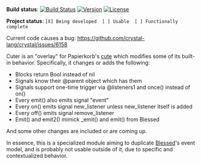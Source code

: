 **Build status**: [![Build Status](https://travis-ci.com/crystallabs/cuter.svg?branch=master)](https://travis-ci.com/crystallabs/cuter)
[![Version](https://img.shields.io/github/tag/crystallabs/cuter.svg?maxAge=360)](https://github.com/crystallabs/cuter/releases/latest)
[![License](https://img.shields.io/github/license/crystallabs/cuter.svg)](https://github.com/crystallabs/cuter/blob/master/LICENSE)

**Project status**: `[X] Being developed  [ ] Usable  [ ] Functionally complete`

Current code causes a bug: https://github.com/crystal-lang/crystal/issues/6158

Cuter is an "overlay" for Papierkorb's [cute](https://github.com/Papierkorb/cute) which modifies some of its built-in behavior. Specifically, it changes or adds the following:

* Blocks return Bool instead of nil
* Signals know their @parent object which has them
* Signals support one-time trigger via @listeners1 and once() instead of on()
* Every emit() also emits signal "event"
* Every on() emits signal new_listener unless new_listener itself is added
* Every off() emits signal remove_listener
* Emit() and emit2() mimick _emit() and emit() from Blessed

And some other changes are included or are coming up.

In essence, this is a specialized module aiming to duplicate [Blessed](https://github.com/chjj/blessed)'s event model, and is probably not usable outside of it, due to specific and contextualized behavior.
